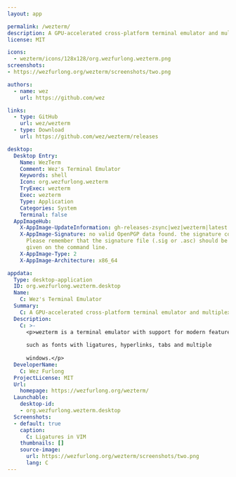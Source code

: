 ```yaml
---
layout: app

permalink: /wezterm/
description: A GPU-accelerated cross-platform terminal emulator and multiplexer
license: MIT

icons:
  - wezterm/icons/128x128/org.wezfurlong.wezterm.png
screenshots:
- https://wezfurlong.org/wezterm/screenshots/two.png

authors:
  - name: wez
    url: https://github.com/wez

links:
  - type: GitHub
    url: wez/wezterm
  - type: Download
    url: https://github.com/wez/wezterm/releases

desktop:
  Desktop Entry:
    Name: WezTerm
    Comment: Wez's Terminal Emulator
    Keywords: shell
    Icon: org.wezfurlong.wezterm
    TryExec: wezterm
    Exec: wezterm
    Type: Application
    Categories: System
    Terminal: false
  AppImageHub:
    X-AppImage-UpdateInformation: gh-releases-zsync|wez|wezterm|latest|WezTerm-*.AppImage.zsync
    X-AppImage-Signature: no valid OpenPGP data found. the signature could not be verified.
      Please remember that the signature file (.sig or .asc) should be the first file
      given on the command line.
    X-AppImage-Type: 2
    X-AppImage-Architecture: x86_64

appdata:
  Type: desktop-application
  ID: org.wezfurlong.wezterm.desktop
  Name:
    C: Wez's Terminal Emulator
  Summary:
    C: A GPU-accelerated cross-platform terminal emulator and multiplexer
  Description:
    C: >-
      <p>wezterm is a terminal emulator with support for modern features
  
      such as fonts with ligatures, hyperlinks, tabs and multiple
  
      windows.</p>
  DeveloperName:
    C: Wez Furlong
  ProjectLicense: MIT
  Url:
    homepage: https://wezfurlong.org/wezterm/
  Launchable:
    desktop-id:
    - org.wezfurlong.wezterm.desktop
  Screenshots:
  - default: true
    caption:
      C: Ligatures in VIM
    thumbnails: []
    source-image:
      url: https://wezfurlong.org/wezterm/screenshots/two.png
      lang: C
---
```

